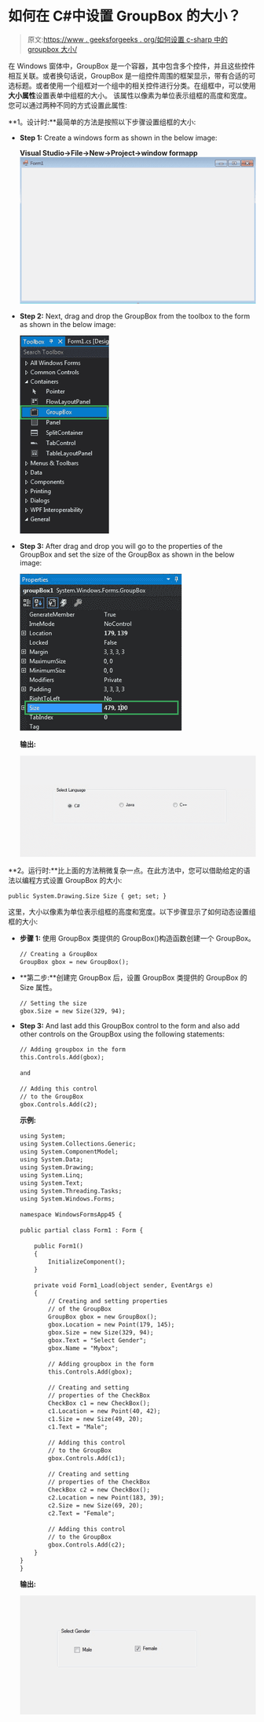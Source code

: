 # 如何在 C#中设置 GroupBox 的大小？

> 原文:[https://www . geeksforgeeks . org/如何设置 c-sharp 中的 groupbox 大小/](https://www.geeksforgeeks.org/how-to-set-the-size-of-the-groupbox-in-c-sharp/)

在 Windows 窗体中，GroupBox 是一个容器，其中包含多个控件，并且这些控件相互关联。或者换句话说，GroupBox 是一组控件周围的框架显示，带有合适的可选标题。或者使用一个组框对一个组中的相关控件进行分类。在组框中，可以使用**大小属性**设置表单中组框的大小。
该属性以像素为单位表示组框的高度和宽度。您可以通过两种不同的方式设置此属性:

**1。设计时:**最简单的方法是按照以下步骤设置组框的大小:

*   **Step 1:** Create a windows form as shown in the below image:

    **Visual Studio->File->New->Project->window formapp**
    ![](img/de9202f1f4646167e60ea580d67273d9.png)

*   **Step 2:** Next, drag and drop the GroupBox from the toolbox to the form as shown in the below image:

    ![](img/3e0d6750b498ddd294dc81fffa68f124.png)

*   **Step 3:** After drag and drop you will go to the properties of the GroupBox and set the size of the GroupBox as shown in the below image:

    ![](img/064edf3947adac65147a93ce5d81c9d7.png)

    **输出:**

    ![](img/42dd0b7cb3028212a9a7c558d390b01d.png)

**2。运行时:**比上面的方法稍微复杂一点。在此方法中，您可以借助给定的语法以编程方式设置 GroupBox 的大小:

```
public System.Drawing.Size Size { get; set; }
```

这里，大小以像素为单位表示组框的高度和宽度。以下步骤显示了如何动态设置组框的大小:

*   **步骤 1:** 使用 GroupBox 类提供的 GroupBox()构造函数创建一个 GroupBox。

    ```
    // Creating a GroupBox
    GroupBox gbox = new GroupBox(); 

    ```

*   **第二步:**创建完 GroupBox 后，设置 GroupBox 类提供的 GroupBox 的 Size 属性。

    ```
    // Setting the size
    gbox.Size = new Size(329, 94);

    ```

*   **Step 3:** And last add this GroupBox control to the form and also add other controls on the GroupBox using the following statements:

    ```
    // Adding groupbox in the form
    this.Controls.Add(gbox);

    and 

    // Adding this control 
    // to the GroupBox
    gbox.Controls.Add(c2);

    ```

    **示例:**

    ```
    using System;
    using System.Collections.Generic;
    using System.ComponentModel;
    using System.Data;
    using System.Drawing;
    using System.Linq;
    using System.Text;
    using System.Threading.Tasks;
    using System.Windows.Forms;

    namespace WindowsFormsApp45 {

    public partial class Form1 : Form {

        public Form1()
        {
            InitializeComponent();
        }

        private void Form1_Load(object sender, EventArgs e)
        {
            // Creating and setting properties
            // of the GroupBox
            GroupBox gbox = new GroupBox();
            gbox.Location = new Point(179, 145);
            gbox.Size = new Size(329, 94);
            gbox.Text = "Select Gender";
            gbox.Name = "Mybox";

            // Adding groupbox in the form
            this.Controls.Add(gbox);

            // Creating and setting 
            // properties of the CheckBox
            CheckBox c1 = new CheckBox();
            c1.Location = new Point(40, 42);
            c1.Size = new Size(49, 20);
            c1.Text = "Male";

            // Adding this control
            // to the GroupBox
            gbox.Controls.Add(c1);

            // Creating and setting 
            // properties of the CheckBox
            CheckBox c2 = new CheckBox();
            c2.Location = new Point(183, 39);
            c2.Size = new Size(69, 20);
            c2.Text = "Female";

            // Adding this control 
            // to the GroupBox
            gbox.Controls.Add(c2);
        }
    }
    }
    ```

    **输出:**

    ![](img/955274750fed6e26261b59b24601e54d.png)